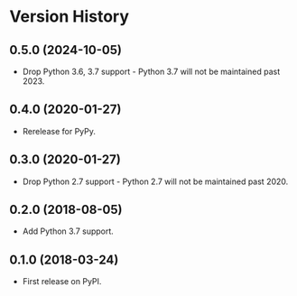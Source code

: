 # Version History

## 0.5.0 (2024-10-05)

- Drop Python 3.6, 3.7 support - Python 3.7 will not be maintained past 2023.

## 0.4.0 (2020-01-27)

- Rerelease for PyPy.

## 0.3.0 (2020-01-27)

- Drop Python 2.7 support - Python 2.7 will not be maintained past 2020.

## 0.2.0 (2018-08-05)

- Add Python 3.7 support.

## 0.1.0 (2018-03-24)

- First release on PyPI.
